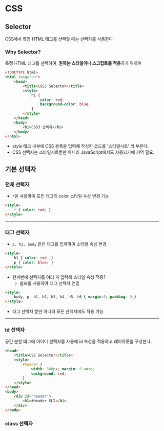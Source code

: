 # CSS
## Selector
CSS에서 특정 HTML 태그를 선택할 때는 선택자를 사용한다
### Why Selector? 
특정 HTML 태그를 선택하여, **원하는 스타일이나 스크립트를 적용**하기 위하여 
```HTML
<!DOCTYPE html>
<html lang="en">
    <head>
        <title>CSS3 Selector</title>
        <style>
            h1 {
                color: red;
                background-color: blue;
            }
        </style>
    </head>
    <body>
        <h1>CSS3 선택자</h1>
    </body>
</html>
```

- style 태크 내부에 CSS 블록을 입력해 작성한 코드를 '스타일시트' 라 부른다. 
- CSS 선택자는 스타일시트뿐만 아니라 JavaScript에서도 사용되기에 기억 필요.

## 기본 선택자
### 전체 선택자 
- `*`을 사용하여 모든 태그의 color 스타일 속성 변경 가능 
```HTMl
<style>
    * { color: red; }
</style>
```
***
### 태그 선택자
- `p, h1, body` 같은 태그를 입력하여 스타일 속성 변경
```HTML
<style>
    h1 { color: red ;}
    p { color: blue; }
</style>
```
- 한꺼번에 선택자를 여러 개 입력해 스타일 속성 적용?
    * 쉼표를 사용하여 태그 선택자 연결

```HTML
<style>
    body, p, h1, h2, h3, h4, h5, h6 { margin:0; padding: 0;}
</style>
```
- 태그 선택자 뿐만 아니라 모든 선택자에도 적용 가능
***
### id 선택자
공간 분할 태그에 아이디 선택자를 사용해 id 속성을 적용하고 레이아웃을 구성한다. 
```HTML
<head>
    <title>CSS Selector</title>
    <style>
        #header {
            width: 800px; margin: 0 auto;
            background: red;
        }
    </style>
</head>
<body>
    <div id="header">
        <h1>#header 태그</h1>
    </div>
</body>
```
### class 선택자 


